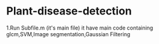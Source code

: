 # Plant-disease-detection
1.Run Subfile.m (it's main file)
   it have main code containing glcm,SVM,Image segmentation,Gaussian Filtering
